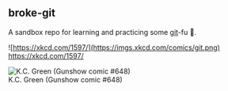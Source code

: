 ## broke-git

A sandbox repo for learning and practicing some [git](https://git-scm.com/)-fu 🥋.

![https://xkcd.com/1597/](https://imgs.xkcd.com/comics/git.png)  
https://xkcd.com/1597/

![K.C. Green (Gunshow comic #648)](https://static01.nyt.com/images/2016/08/05/us/05onfire1_xp/05onfire1_xp-superJumbo-v2.jpg)  
K.C. Green (Gunshow comic #648)